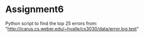 # Assignment6
Python script to find the top 25 errors from:
"http://icarus.cs.weber.edu/~hvalle/cs3030/data/error.log.test"
